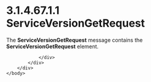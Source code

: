 <html dir="LTR" xmlns:mshelp="http://msdn.microsoft.com/mshelp" xmlns:ddue="http://ddue.schemas.microsoft.com/authoring/2003/5" xmlns:xlink="http://www.w3.org/1999/xlink" xmlns:tool="http://www.microsoft.com/tooltip">
    <head>
        <meta http-equiv="Content-Type" content="text/html; CHARSET=utf-8"></meta>
        <meta name="save" content="history"></meta>
        <title>3.1.4.67.1.1 ServiceVersionGetRequest</title>
        <xml>
            <mshelp:toctitle title="3.1.4.67.1.1 ServiceVersionGetRequest"></mshelp:toctitle>
            <mshelp:rltitle title="[MS-SSMDSWS-15]: ServiceVersionGetRequest"></mshelp:rltitle>
            <mshelp:keyword index="A" term="f22da36d-504b-4daa-b799-da26481e333c"></mshelp:keyword>
            <mshelp:attr name="DCSext.ContentType" value="open specification"></mshelp:attr>
            <mshelp:attr name="AssetID" value="f22da36d-504b-4daa-b799-da26481e333c"></mshelp:attr>
            <mshelp:attr name="TopicType" value="kbRef"></mshelp:attr>
            <mshelp:attr name="DCSext.Title" value="[MS-SSMDSWS-15]: ServiceVersionGetRequest" />
        </xml>
    </head>
    <body>
        <div id="header">
            <h1 class="heading">3.1.4.67.1.1 ServiceVersionGetRequest</h1>
        </div>
        <div id="mainSection">
            <div id="mainBody">
                <div id="allHistory" class="saveHistory"></div>
                <div id="sectionSection0" class="section" name="collapseableSection">
                    

<p>The <b>ServiceVersionGetRequest</b> message contains the <b>ServiceVersionGetRequest</b>
element.</p>


                </div>
            </div>
        </div>
    </body>
</html>